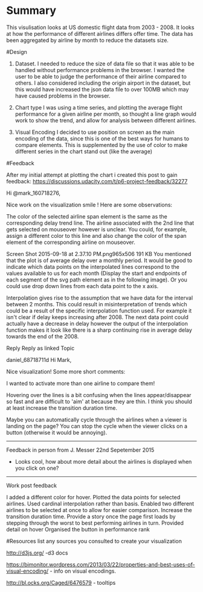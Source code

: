 # Summary
This visulisation looks at US domestic flight data from 2003 - 2008. It looks at how the performance of different airlines differs offer time. The data has been aggregated by airline by month to reduce the datasets size. 

#Design 
1. Dataset.
I needed to reduce the size of data file so that it was able to be handled without performance problems in the browser. I wanted the user to be able to judge the performance of their airline compared to others. I also considered including the origin airport in the dataset, but this would have increased the json data file to over 100MB which may have caused problems in the browser.

2. Chart type
I was using a time series, and plotting the average flight performance for a given airline per month, so thought a line graph would work to show the trend, and allow for analysis between different airlines.

3. Visual Encoding
I decided to use position on screen as the main encoding of the data, since this is one of the best ways for humans to compare elements. This is supplemented by the use of color to make different series in the chart stand out (like the average)


#Feedback

After my initial attempt at plotting the chart i created this post to gain feedback:
https://discussions.udacity.com/t/p6-project-feedback/32277


Hi @mark_160718276,

Nice work on the visualization smile ! Here are some observations:

The color of the selected airline span element is the same as the corresponding delay trend line. The airline associated with the 2nd line that gets selected on mouseover however is unclear. You could, for example, assign a different color to this line and also change the color of the span element of the corresponding airline on mouseover.

Screen Shot 2015-09-18 at 2.37.10 PM.png965x506 191 KB
You mentioned that the plot is of average delay over a monthly period. It would be good to indicate which data points on the interpolated lines correspond to the values available to us for each month (Display the start and endpoints of each segment of the svg path element as in the following image). Or you could use drop down lines from each data point to the x axis.


Interpolation gives rise to the assumption that we have data for the interval between 2 months. This could result in misinterpretation of trends which could be a result of the specific interpolation function used. For example it isn't clear if delay keeps increasing after 2008. The next data point could actually have a decrease in delay however the output of the interpolation function makes it look like there is a sharp continuing rise in average delay towards the end of the 2008.



Reply
Reply as linked Topic

daniel_68718711d
Hi Mark,

Nice visualization! Some more short comments:

I wanted to activate more than one airline to compare them!

Hovering over the lines is a bit confusing when the lines appear/disappear so fast and are difficult to 'aim' at because they are thin. I think you should at least increase the transition duration time.

Maybe you can automatically cycle through the airlines when a viewer is landing on the page? You can stop the cycle when the viewer clicks on a button (otherwise it would be annoying).


----------------

Feedback in person from J. Messer  22nd Sepetember 2015

* Looks cool, how about more detail about the airlines is displayed when you click on one?

----------------

Work post feedback

I added a different color for hover. 
Plotted the data points for selected airlines.
Used cardinal interpolation rather than basis.
Enabled two different airlines to be selected at once to allow for easier comparison.
Increase the transition duration time.
Provide a story once the page first loads by stepping through the worst to best performing airlines in turn.
Provided detail on hover 
Organised the button in performance rank

#Resources
list any sources you consulted to create your visualization

http://d3js.org/ -d3 docs

https://bimonitor.wordpress.com/2013/03/22/properties-and-best-uses-of-visual-encoding/ - info on visual encodings.

http://bl.ocks.org/Caged/6476579 - tooltips
